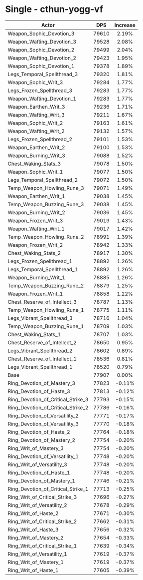 # Single - cthun-yogg-vf
| Actor | DPS | Increase |
|---|:---:|:---:|
|Weapon_Sophic_Devotion_3|79610|2.19%|
|Weapon_Wafting_Devotion_3|79528|2.08%|
|Weapon_Sophic_Devotion_2|79499|2.04%|
|Weapon_Wafting_Devotion_2|79423|1.95%|
|Weapon_Sophic_Devotion_1|79378|1.89%|
|Legs_Temporal_Spellthread_3|79320|1.81%|
|Weapon_Sophic_Writ_3|79284|1.77%|
|Legs_Frozen_Spellthread_3|79283|1.77%|
|Weapon_Wafting_Devotion_1|79283|1.77%|
|Weapon_Earthen_Writ_3|79236|1.71%|
|Weapon_Wafting_Writ_3|79211|1.67%|
|Weapon_Sophic_Writ_2|79163|1.61%|
|Weapon_Wafting_Writ_2|79132|1.57%|
|Legs_Frozen_Spellthread_2|79101|1.53%|
|Weapon_Earthen_Writ_2|79100|1.53%|
|Weapon_Burning_Writ_3|79088|1.52%|
|Chest_Waking_Stats_3|79078|1.50%|
|Weapon_Sophic_Writ_1|79077|1.50%|
|Legs_Temporal_Spellthread_2|79072|1.50%|
|Temp_Weapon_Howling_Rune_3|79071|1.49%|
|Weapon_Earthen_Writ_1|79038|1.45%|
|Temp_Weapon_Buzzing_Rune_3|79038|1.45%|
|Weapon_Burning_Writ_2|79036|1.45%|
|Weapon_Frozen_Writ_3|79019|1.43%|
|Weapon_Wafting_Writ_1|79017|1.42%|
|Temp_Weapon_Howling_Rune_2|78991|1.39%|
|Weapon_Frozen_Writ_2|78942|1.33%|
|Chest_Waking_Stats_2|78917|1.30%|
|Legs_Frozen_Spellthread_1|78892|1.26%|
|Legs_Temporal_Spellthread_1|78892|1.26%|
|Weapon_Burning_Writ_1|78885|1.26%|
|Temp_Weapon_Buzzing_Rune_2|78879|1.25%|
|Weapon_Frozen_Writ_1|78858|1.22%|
|Chest_Reserve_of_Intellect_3|78787|1.13%|
|Temp_Weapon_Howling_Rune_1|78775|1.11%|
|Legs_Vibrant_Spellthread_3|78716|1.04%|
|Temp_Weapon_Buzzing_Rune_1|78709|1.03%|
|Chest_Waking_Stats_1|78707|1.03%|
|Chest_Reserve_of_Intellect_2|78650|0.95%|
|Legs_Vibrant_Spellthread_2|78602|0.89%|
|Chest_Reserve_of_Intellect_1|78536|0.81%|
|Legs_Vibrant_Spellthread_1|78520|0.79%|
|Base|77907|0.00%|
|Ring_Devotion_of_Mastery_3|77823|-0.11%|
|Ring_Devotion_of_Haste_3|77813|-0.12%|
|Ring_Devotion_of_Critical_Strike_3|77793|-0.15%|
|Ring_Devotion_of_Critical_Strike_2|77786|-0.16%|
|Ring_Devotion_of_Versatility_2|77771|-0.17%|
|Ring_Devotion_of_Versatility_3|77770|-0.18%|
|Ring_Devotion_of_Haste_2|77764|-0.18%|
|Ring_Devotion_of_Mastery_2|77754|-0.20%|
|Ring_Writ_of_Mastery_3|77754|-0.20%|
|Ring_Devotion_of_Versatility_1|77748|-0.20%|
|Ring_Writ_of_Versatility_3|77748|-0.20%|
|Ring_Devotion_of_Haste_1|77748|-0.20%|
|Ring_Devotion_of_Mastery_1|77746|-0.21%|
|Ring_Devotion_of_Critical_Strike_1|77713|-0.25%|
|Ring_Writ_of_Critical_Strike_3|77696|-0.27%|
|Ring_Writ_of_Versatility_2|77678|-0.29%|
|Ring_Writ_of_Haste_2|77671|-0.30%|
|Ring_Writ_of_Critical_Strike_2|77662|-0.31%|
|Ring_Writ_of_Haste_3|77656|-0.32%|
|Ring_Writ_of_Mastery_2|77654|-0.33%|
|Ring_Writ_of_Critical_Strike_1|77639|-0.34%|
|Ring_Writ_of_Versatility_1|77619|-0.37%|
|Ring_Writ_of_Mastery_1|77619|-0.37%|
|Ring_Writ_of_Haste_1|77605|-0.39%|
